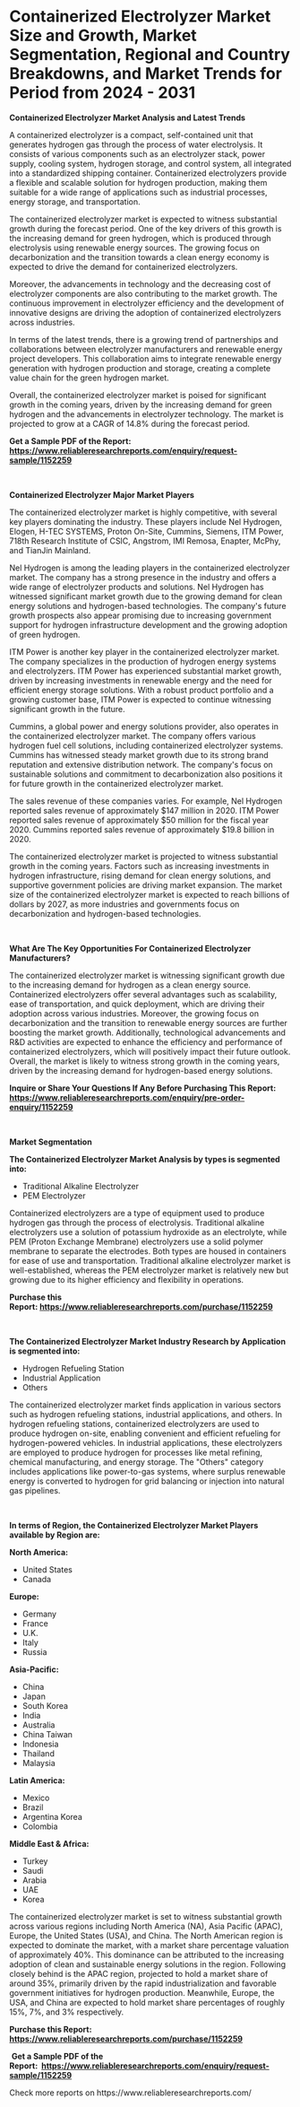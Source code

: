 <p><h1>Containerized Electrolyzer Market Size and Growth, Market Segmentation, Regional and Country Breakdowns, and Market Trends for Period from 2024 -  2031</h1></p><p><strong>Containerized Electrolyzer Market Analysis and Latest Trends</strong></p>
<p><p>A containerized electrolyzer is a compact, self-contained unit that generates hydrogen gas through the process of water electrolysis. It consists of various components such as an electrolyzer stack, power supply, cooling system, hydrogen storage, and control system, all integrated into a standardized shipping container. Containerized electrolyzers provide a flexible and scalable solution for hydrogen production, making them suitable for a wide range of applications such as industrial processes, energy storage, and transportation.</p><p>The containerized electrolyzer market is expected to witness substantial growth during the forecast period. One of the key drivers of this growth is the increasing demand for green hydrogen, which is produced through electrolysis using renewable energy sources. The growing focus on decarbonization and the transition towards a clean energy economy is expected to drive the demand for containerized electrolyzers.</p><p>Moreover, the advancements in technology and the decreasing cost of electrolyzer components are also contributing to the market growth. The continuous improvement in electrolyzer efficiency and the development of innovative designs are driving the adoption of containerized electrolyzers across industries.</p><p>In terms of the latest trends, there is a growing trend of partnerships and collaborations between electrolyzer manufacturers and renewable energy project developers. This collaboration aims to integrate renewable energy generation with hydrogen production and storage, creating a complete value chain for the green hydrogen market.</p><p>Overall, the containerized electrolyzer market is poised for significant growth in the coming years, driven by the increasing demand for green hydrogen and the advancements in electrolyzer technology. The market is projected to grow at a CAGR of 14.8% during the forecast period.</p></p>
<p><strong>Get a Sample PDF of the Report:&nbsp; <a href="https://www.reliableresearchreports.com/enquiry/request-sample/1152259">https://www.reliableresearchreports.com/enquiry/request-sample/1152259</a></strong></p>
<p>&nbsp;</p>
<p><strong>Containerized Electrolyzer Major Market Players</strong></p>
<p><p>The containerized electrolyzer market is highly competitive, with several key players dominating the industry. These players include Nel Hydrogen, Elogen, H-TEC SYSTEMS, Proton On-Site, Cummins, Siemens, ITM Power, 718th Research Institute of CSIC, Angstrom, IMI Remosa, Enapter, McPhy, and TianJin Mainland.</p><p>Nel Hydrogen is among the leading players in the containerized electrolyzer market. The company has a strong presence in the industry and offers a wide range of electrolyzer products and solutions. Nel Hydrogen has witnessed significant market growth due to the growing demand for clean energy solutions and hydrogen-based technologies. The company's future growth prospects also appear promising due to increasing government support for hydrogen infrastructure development and the growing adoption of green hydrogen.</p><p>ITM Power is another key player in the containerized electrolyzer market. The company specializes in the production of hydrogen energy systems and electrolyzers. ITM Power has experienced substantial market growth, driven by increasing investments in renewable energy and the need for efficient energy storage solutions. With a robust product portfolio and a growing customer base, ITM Power is expected to continue witnessing significant growth in the future.</p><p>Cummins, a global power and energy solutions provider, also operates in the containerized electrolyzer market. The company offers various hydrogen fuel cell solutions, including containerized electrolyzer systems. Cummins has witnessed steady market growth due to its strong brand reputation and extensive distribution network. The company's focus on sustainable solutions and commitment to decarbonization also positions it for future growth in the containerized electrolyzer market.</p><p>The sales revenue of these companies varies. For example, Nel Hydrogen reported sales revenue of approximately $147 million in 2020. ITM Power reported sales revenue of approximately $50 million for the fiscal year 2020. Cummins reported sales revenue of approximately $19.8 billion in 2020.</p><p>The containerized electrolyzer market is projected to witness substantial growth in the coming years. Factors such as increasing investments in hydrogen infrastructure, rising demand for clean energy solutions, and supportive government policies are driving market expansion. The market size of the containerized electrolyzer market is expected to reach billions of dollars by 2027, as more industries and governments focus on decarbonization and hydrogen-based technologies.</p></p>
<p>&nbsp;</p>
<p><strong>What Are The Key Opportunities For Containerized Electrolyzer Manufacturers?</strong></p>
<p><p>The containerized electrolyzer market is witnessing significant growth due to the increasing demand for hydrogen as a clean energy source. Containerized electrolyzers offer several advantages such as scalability, ease of transportation, and quick deployment, which are driving their adoption across various industries. Moreover, the growing focus on decarbonization and the transition to renewable energy sources are further boosting the market growth. Additionally, technological advancements and R&D activities are expected to enhance the efficiency and performance of containerized electrolyzers, which will positively impact their future outlook. Overall, the market is likely to witness strong growth in the coming years, driven by the increasing demand for hydrogen-based energy solutions.</p></p>
<p><strong>Inquire or Share Your Questions If Any Before Purchasing This Report: <a href="https://www.reliableresearchreports.com/enquiry/pre-order-enquiry/1152259">https://www.reliableresearchreports.com/enquiry/pre-order-enquiry/1152259</a></strong></p>
<p>&nbsp;</p>
<p><strong>Market Segmentation</strong></p>
<p><strong>The Containerized Electrolyzer Market Analysis by types is segmented into:</strong></p>
<p><ul><li>Traditional Alkaline Electrolyzer</li><li>PEM Electrolyzer</li></ul></p>
<p><p>Containerized electrolyzers are a type of equipment used to produce hydrogen gas through the process of electrolysis. Traditional alkaline electrolyzers use a solution of potassium hydroxide as an electrolyte, while PEM (Proton Exchange Membrane) electrolyzers use a solid polymer membrane to separate the electrodes. Both types are housed in containers for ease of use and transportation. Traditional alkaline electrolyzer market is well-established, whereas the PEM electrolyzer market is relatively new but growing due to its higher efficiency and flexibility in operations.</p></p>
<p><strong>Purchase this Report:&nbsp;<a href="https://www.reliableresearchreports.com/purchase/1152259">https://www.reliableresearchreports.com/purchase/1152259</a></strong></p>
<p>&nbsp;</p>
<p><strong>The Containerized Electrolyzer Market Industry Research by Application is segmented into:</strong></p>
<p><ul><li>Hydrogen Refueling Station</li><li>Industrial Application</li><li>Others</li></ul></p>
<p><p>The containerized electrolyzer market finds application in various sectors such as hydrogen refueling stations, industrial applications, and others. In hydrogen refueling stations, containerized electrolyzers are used to produce hydrogen on-site, enabling convenient and efficient refueling for hydrogen-powered vehicles. In industrial applications, these electrolyzers are employed to produce hydrogen for processes like metal refining, chemical manufacturing, and energy storage. The "Others" category includes applications like power-to-gas systems, where surplus renewable energy is converted to hydrogen for grid balancing or injection into natural gas pipelines.</p></p>
<p>&nbsp;</p>
<p><strong>In terms of Region, the Containerized Electrolyzer Market Players available by Region are:</strong></p>
<p>
    <p> <strong> North America: </strong>
        <ul>
            <li>United States</li>
            <li>Canada</li>
        </ul>
        </p> 
    <p> <strong> Europe: </strong>
        <ul>
            <li>Germany</li>
            <li>France</li>
            <li>U.K.</li>
            <li>Italy</li>
            <li>Russia</li>
        </ul>
        </p> 
    <p> <strong> Asia-Pacific: </strong>
        <ul>
            <li>China</li>
            <li>Japan</li>
            <li>South Korea</li>
            <li>India</li>
            <li>Australia</li>
            <li>China Taiwan</li>
            <li>Indonesia</li>
            <li>Thailand</li>
            <li>Malaysia</li>
        </ul>
        </p> 
    <p> <strong> Latin America: </strong>
        <ul>
            <li>Mexico</li>
            <li>Brazil</li>
            <li>Argentina Korea</li>
            <li>Colombia</li>
        </ul>
        </p> 
    <p> <strong> Middle East & Africa: </strong>
        <ul>
            <li>Turkey</li>
            <li>Saudi</li>
            <li>Arabia</li>
            <li>UAE</li>
            <li>Korea</li>
        </ul>
    </p>
    </p>
<p><p>The containerized electrolyzer market is set to witness substantial growth across various regions including North America (NA), Asia Pacific (APAC), Europe, the United States (USA), and China. The North American region is expected to dominate the market, with a market share percentage valuation of approximately 40%. This dominance can be attributed to the increasing adoption of clean and sustainable energy solutions in the region. Following closely behind is the APAC region, projected to hold a market share of around 35%, primarily driven by the rapid industrialization and favorable government initiatives for hydrogen production. Meanwhile, Europe, the USA, and China are expected to hold market share percentages of roughly 15%, 7%, and 3% respectively.</p></p>
<p><strong>Purchase this Report: <a href="https://www.reliableresearchreports.com/purchase/1152259">https://www.reliableresearchreports.com/purchase/1152259</a></strong></p>
<p>&nbsp;<strong>Get a Sample PDF of the Report:&nbsp;&nbsp;<a href="https://www.reliableresearchreports.com/enquiry/request-sample/1152259">https://www.reliableresearchreports.com/enquiry/request-sample/1152259</a></strong></p>
<p><strong></strong></p>
<p>Check more reports on https://www.reliableresearchreports.com/</p>